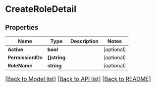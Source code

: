 # CreateRoleDetail

## Properties

Name | Type | Description | Notes
------------ | ------------- | ------------- | -------------
**Active** | **bool** |  | [optional] 
**PermissionIDs** | **[]string** |  | [optional] 
**RoleName** | **string** |  | [optional] 

[[Back to Model list]](../README.md#documentation-for-models) [[Back to API list]](../README.md#documentation-for-api-endpoints) [[Back to README]](../README.md)

<style>
     p, ul, ol, li { font-size: 18px !important;}
</style>



